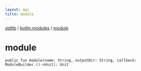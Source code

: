 ```yaml
---
layout: api
title: module
---
```

[stdlib](../index.md) / [kotlin.modules](index.md) / [module](module.md)

# module

```
public fun module(name: String, outputDir: String, callback: ModuleBuilder.()->Unit): Unit
```
